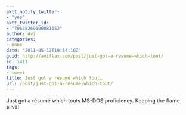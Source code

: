 ```yaml
---
aktt_notify_twitter:
- "yes"
aktt_twitter_id:
- "70638269100081152"
author: Avi
categories:
- none
date: "2011-05-17T19:54:10Z"
guid: http://aviflax.com/post/just-got-a-resume-which-tout/
id: 1411
tags:
- tweet
title: Just got a résumé which tout…
url: /post/just-got-a-resume-which-tout/
---
```

Just got a résumé which touts MS-DOS proficiency. Keeping the flame alive!